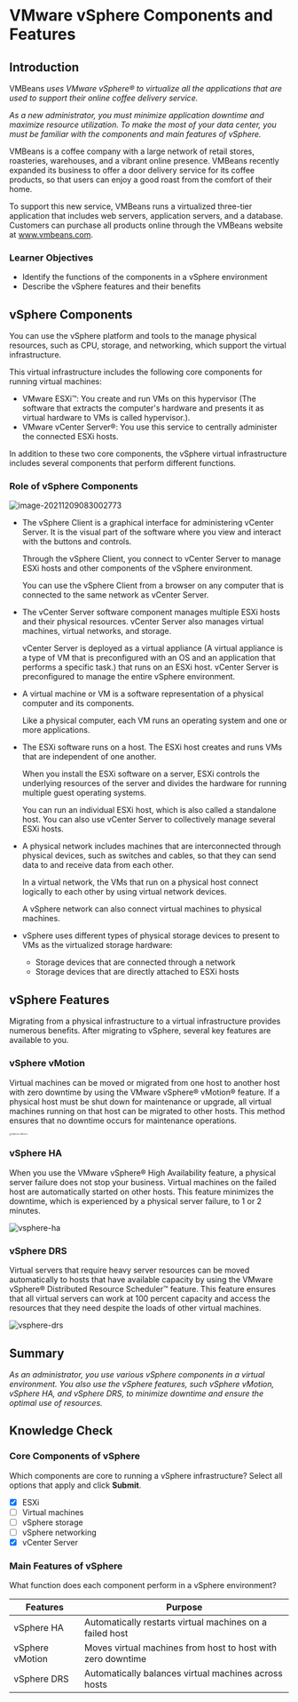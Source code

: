 # VMware vSphere Components and Features

## Introduction

VMBeans *uses VMware vSphere® to virtualize all the applications that are used to support their online coffee delivery service.*

*As a new administrator, you must minimize application downtime and maximize resource utilization. To make the most of your data center, you must be familiar with the components and main features of vSphere.*

VMBeans is a coffee company with a large network of retail stores, roasteries, warehouses, and a vibrant online presence. VMBeans recently expanded its business to offer a door delivery service for its coffee products, so that users can enjoy a good roast from the comfort of their home.

To support this new service, VMBeans runs a virtualized three-tier application that includes web servers, application servers, and a database. Customers can purchase all products online through the VMBeans website at www.vmbeans.com.

### Learner Objectives

- Identify the functions of the components in a vSphere environment
- Describe the vSphere features and their benefits

## vSphere Components

You can use the vSphere platform and tools to the manage physical resources, such as CPU, storage, and networking, which support the virtual infrastructure.

This virtual infrastructure includes the following core components for running virtual machines:

- VMware ESXi™: You create and run VMs on this hypervisor (The software that extracts the computer's hardware and presents it as virtual hardware to VMs is called hypervisor.).
- VMware vCenter Server®: You use this service to centrally administer the connected ESXi hosts.

In addition to these two core components, the vSphere virtual infrastructure includes several components that perform different functions.

### Role of vSphere Components

![image-20211209083002773](03%20VMware%20vSphere%20Components%20and%20Features.assets/image-20211209083002773.png)

- The vSphere Client is a graphical interface for administering vCenter Server. It is the visual part of the software where you view and interact with the buttons and controls.

  Through the vSphere Client, you connect to vCenter Server to manage ESXi hosts and other components of the vSphere environment.

  You can use the vSphere Client from a browser on any computer that is connected to the same network as vCenter Server.

- The vCenter Server software component manages multiple ESXi hosts and their physical resources. vCenter Server also manages virtual machines, virtual networks, and storage.

  vCenter Server is deployed as a virtual appliance (A virtual appliance is a type of VM that is preconfigured with an OS and an application that performs a specific task.) that runs on an ESXi host. vCenter Server is preconfigured to manage the entire vSphere environment.

- A virtual machine or VM is a software representation of a physical computer and its components.

  Like a physical computer, each VM runs an operating system and one or more applications.

- The ESXi software runs on a host. The ESXi host creates and runs VMs that are independent of one another.

  When you install the ESXi software on a server, ESXi controls the underlying resources of the server and divides the hardware for running multiple guest operating systems.

  You can run an individual ESXi host, which is also called a standalone host. You can also use vCenter Server to collectively manage several ESXi hosts.

- A physical network includes machines that are interconnected through physical devices, such as switches and cables, so that they can send data to and receive data from each other.

  In a virtual network, the VMs that run on a physical host connect logically to each other by using virtual network devices.

  A vSphere network can also connect virtual machines to physical machines.

- vSphere uses different types of physical storage devices to present to VMs as the virtualized storage hardware:

  - Storage devices that are connected through a network
  - Storage devices that are directly attached to ESXi hosts

## vSphere Features

Migrating from a physical infrastructure to a virtual infrastructure provides numerous benefits. After migrating to vSphere, several key features are available to you.

### vSphere vMotion

Virtual machines can be moved or migrated from one host to another host with zero downtime by using the VMware vSphere® vMotion® feature. If a physical host must be shut down for maintenance or upgrade, all virtual machines running on that host can be migrated to other hosts. This method ensures that no downtime occurs for maintenance operations.

<img src="03%20VMware%20vSphere%20Components%20and%20Features.assets/vSphere-vMotion.svg" alt="vSphere-vMotion" style="zoom:25%;" />

### vSphere HA

When you use the VMware vSphere® High Availability feature, a physical server failure does not stop your business. Virtual machines on the failed host are automatically started on other hosts. This feature minimizes the downtime, which is experienced by a physical server failure, to 1 or 2 minutes.

![vsphere-ha](03%20VMware%20vSphere%20Components%20and%20Features.assets/vsphere-ha.svg)

### vSphere DRS

Virtual servers that require heavy server resources can be moved automatically to hosts that have available capacity by using the VMware vSphere® Distributed Resource Scheduler™ feature. This feature ensures that all virtual servers can work at 100 percent capacity and access the resources that they need despite the loads of other virtual machines.

![vsphere-drs](03%20VMware%20vSphere%20Components%20and%20Features.assets/vsphere-drs.svg)

## Summary

*As an administrator, you use various vSphere components in a virtual environment. You also use the vSphere features, such vSphere vMotion, vSphere HA, and vSphere DRS, to minimize downtime and ensure the optimal use of resources.*

## Knowledge Check

### Core Components of vSphere

Which components are core to running a vSphere infrastructure? Select all options that apply and click **Submit**.

- [x] ESXi
- [ ] Virtual machines
- [ ] vSphere storage
- [ ] vSphere networking
- [x] vCenter Server

### Main Features of vSphere

What function does each component perform in a vSphere environment?

| Features        | Purpose                                                     |
| --------------- | ----------------------------------------------------------- |
| vSphere HA      | Automatically restarts virtual machines on a failed host    |
| vSphere vMotion | Moves virtual machines from host to host with zero downtime |
| vSphere DRS     | Automatically balances virtual machines across hosts        |

